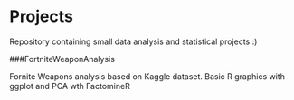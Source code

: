 # Projects
Repository containing small data analysis and statistical projects :)

###FortniteWeaponAnalysis

Fornite Weapons analysis based on Kaggle dataset.
Basic R graphics with ggplot and PCA wth FactomineR
